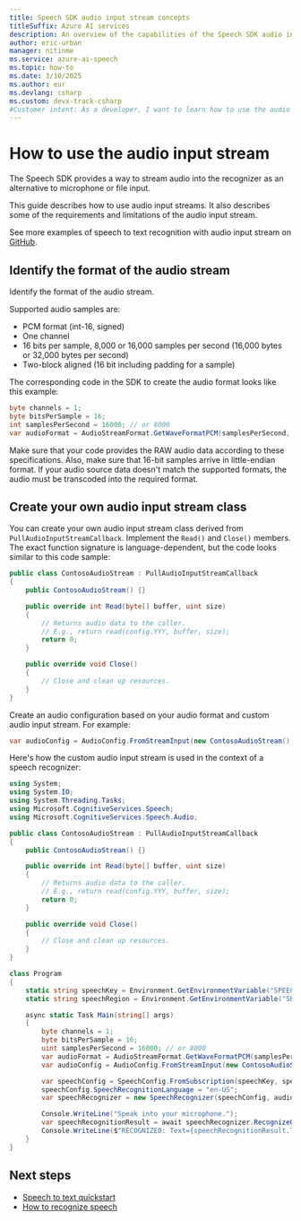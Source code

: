 ```yaml
---
title: Speech SDK audio input stream concepts
titleSuffix: Azure AI services
description: An overview of the capabilities of the Speech SDK audio input stream.
author: eric-urban
manager: nitinme
ms.service: azure-ai-speech
ms.topic: how-to
ms.date: 3/10/2025
ms.author: eur
ms.devlang: csharp
ms.custom: devx-track-csharp
#Customer intent: As a developer, I want to learn how to use the audio input stream in the Speech SDK so that I can stream audio into the recognizer.
---
```


# How to use the audio input stream

The Speech SDK provides a way to stream audio into the recognizer as an alternative to microphone or file input.

This guide describes how to use audio input streams. It also describes some of the requirements and limitations of the audio input stream.

See more examples of speech to text recognition with audio input stream on [GitHub](https://github.com/Azure-Samples/cognitive-services-speech-sdk/blob/master/samples/csharp/sharedcontent/console/speech_recognition_samples.cs).

## Identify the format of the audio stream

Identify the format of the audio stream. 

Supported audio samples are:

  - PCM format (int-16, signed)
  - One channel
  - 16 bits per sample, 8,000 or 16,000 samples per second (16,000 bytes or 32,000 bytes per second)
  - Two-block aligned (16 bit including padding for a sample)

The corresponding code in the SDK to create the audio format looks like this example:

```csharp
byte channels = 1;
byte bitsPerSample = 16;
int samplesPerSecond = 16000; // or 8000
var audioFormat = AudioStreamFormat.GetWaveFormatPCM(samplesPerSecond, bitsPerSample, channels);
```

Make sure that your code provides the RAW audio data according to these specifications. Also, make sure that 16-bit samples arrive in little-endian format. If your audio source data doesn't match the supported formats, the audio must be transcoded into the required format.

## Create your own audio input stream class

You can create your own audio input stream class derived from `PullAudioInputStreamCallback`. Implement the `Read()` and `Close()` members. The exact function signature is language-dependent, but the code looks similar to this code sample:

```csharp
public class ContosoAudioStream : PullAudioInputStreamCallback 
{
    public ContosoAudioStream() {}

    public override int Read(byte[] buffer, uint size) 
    {
        // Returns audio data to the caller.
        // E.g., return read(config.YYY, buffer, size);
        return 0;
    }

    public override void Close() 
    {
        // Close and clean up resources.
    }
}
```

Create an audio configuration based on your audio format and custom audio input stream. For example:

```csharp
var audioConfig = AudioConfig.FromStreamInput(new ContosoAudioStream(), audioFormat);
```

Here's how the custom audio input stream is used in the context of a speech recognizer:

```csharp
using System;
using System.IO;
using System.Threading.Tasks;
using Microsoft.CognitiveServices.Speech;
using Microsoft.CognitiveServices.Speech.Audio;

public class ContosoAudioStream : PullAudioInputStreamCallback 
{
    public ContosoAudioStream() {}

    public override int Read(byte[] buffer, uint size) 
    {
        // Returns audio data to the caller.
        // E.g., return read(config.YYY, buffer, size);
        return 0;
    }

    public override void Close() 
    {
        // Close and clean up resources.
    }
}

class Program 
{
    static string speechKey = Environment.GetEnvironmentVariable("SPEECH_KEY");
    static string speechRegion = Environment.GetEnvironmentVariable("SPEECH_REGION");

    async static Task Main(string[] args)
    {
        byte channels = 1;
        byte bitsPerSample = 16;
        uint samplesPerSecond = 16000; // or 8000
        var audioFormat = AudioStreamFormat.GetWaveFormatPCM(samplesPerSecond, bitsPerSample, channels);
        var audioConfig = AudioConfig.FromStreamInput(new ContosoAudioStream(), audioFormat);

        var speechConfig = SpeechConfig.FromSubscription(speechKey, speechRegion); 
        speechConfig.SpeechRecognitionLanguage = "en-US";
        var speechRecognizer = new SpeechRecognizer(speechConfig, audioConfig);

        Console.WriteLine("Speak into your microphone.");
        var speechRecognitionResult = await speechRecognizer.RecognizeOnceAsync();
        Console.WriteLine($"RECOGNIZED: Text={speechRecognitionResult.Text}");
    }
}
```

## Next steps

- [Speech to text quickstart](./get-started-speech-to-text.md?pivots=programming-language-csharp)
- [How to recognize speech](./how-to-recognize-speech.md?pivots=programming-language-csharp)
